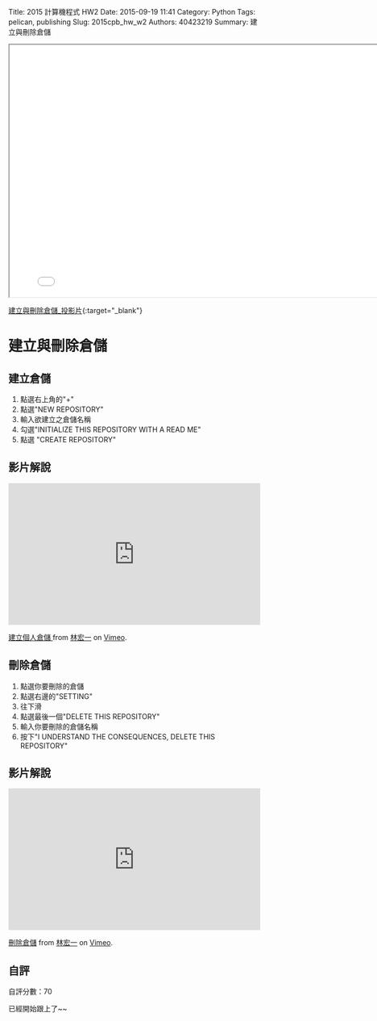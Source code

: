 Title: 2015 計算機程式 HW2
Date: 2015-09-19 11:41
Category: Python
Tags: pelican, publishing
Slug: 2015cpb_hw_w2
Authors: 40423219
Summary: 建立與刪除倉儲


<iframe src="40423219_cp_w2_p.html" width="800" height="500"></iframe>

[建立與刪除倉儲_投影片](40423219_cp_w2_p.html){:target="_blank"}

建立與刪除倉儲
=============
                                              
                                              
                                                                         
建立倉儲
--------------
                            
1. 點選右上角的"+"
2. 點選"NEW REPOSITORY"
3. 輸入欲建立之倉儲名稱
4. 勾選"INITIALIZE THIS REPOSITORY WITH A READ ME"
5. 點選 "CREATE REPOSITORY"
                            
  
影片解說
------------    
<iframe src="https://player.vimeo.com/video/151888435" width="500" height="281" frameborder="0" webkitallowfullscreen mozallowfullscreen allowfullscreen></iframe> <p><a href="https://vimeo.com/151888435">建立個人倉儲 </a> from <a href="https://vimeo.com/user47671379">林宏一</a> on <a href="https://vimeo.com">Vimeo</a>.</p>

                                                                  
                                                                 
刪除倉儲
-------------
                                               
1. 點選你要刪除的倉儲
2. 點選右邊的"SETTING"
3. 往下滑
4. 點選最後一個"DELETE THIS REPOSITORY"
5. 輸入你要刪除的倉儲名稱
6. 按下"I UNDERSTAND THE CONSEQUENCES, DELETE THIS REPOSITORY"
                                               
  
影片解說
------------                         
<iframe src="https://player.vimeo.com/video/151888436" width="500" height="281" frameborder="0" webkitallowfullscreen mozallowfullscreen allowfullscreen></iframe> <p><a href="https://vimeo.com/151888436">刪除倉儲</a> from <a href="https://vimeo.com/user47671379">林宏一</a> on <a href="https://vimeo.com">Vimeo</a>.</p>


自評
--------
自評分數：70

已經開始跟上了~~

                                
